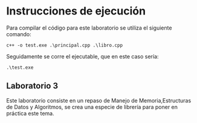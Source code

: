 # Instrucciones de ejecución
Para compilar el código para este laboratorio se utiliza el siguiente comando:
```
c++ -o test.exe .\principal.cpp .\libro.cpp
```
Seguidamente se corre el ejecutable, que en este caso sería:
```
.\test.exe
```
## Laboratorio 3
Este laboratorio consiste en un repaso de Manejo de Memoria,Estructuras de Datos y Algoritmos, se crea una especie de librería para poner en práctica este tema.